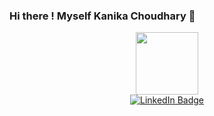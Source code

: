 ### Hi there ! Myself Kanika Choudhary 👋
<div id="header" align="center">
  <img src="https://media.giphy.com/media/v1.Y2lkPTc5MGI3NjExMTgyc3g2YThlMHBvMmdnM3k0MHc1NzdrajU4emlmc2Vzb2NnY2hoMSZlcD12MV9pbnRlcm5hbF9naWZfYnlfaWQmY3Q9Zw/unxCGmTuBvwo2djRLA/giphy.gif" width="100"/>
</div>
<div id="badges" align="center">
  <a href="[your-linkedin-URL](https://www.linkedin.com/in/kanika-choudhary-9746b9245/)">
    <img src="https://img.shields.io/badge/LinkedIn-blue?style=for-the-badge&logo=linkedin&logoColor=white" alt="LinkedIn Badge"/>
  </a>
 
</div>
<!--

**Kanika18ss/Kanika18ss** is a ✨ _special_ ✨ repository because its `README.md` (this file) appears on your GitHub profile.

Here are some ideas to get you started:

- 🔭 I’m currently working on ...
- 🌱 I’m currently learning ...
- 👯 I’m looking to collaborate on ...
- 🤔 I’m looking for help with ...
- 💬 Ask me about ...
- 📫 How to reach me: ...
- 😄 Pronouns: ...
- ⚡ Fun fact: ...
-->
